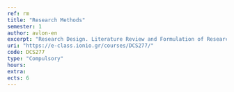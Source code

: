 ```yaml
---
ref: rm
title: "Research Methods"
semester: 1
author: avlon-en 
excerpt: "Research Design. Literature Review and Formulation of Research Questions. Categorisation of Research Methodologies. Quantitative Research Methodologies: Collection of Research Data – Design of Research Questionnaire – Data Sampling – Data Description – Statistical Analysis – Regression and Correlation – Multi-variate Statistical Analysis Techniques. Use of SPSS Software. Simulation as a Research Method. Qualitative Research Methodologies: Case Study Analysis – Interviews – Ethnographies and Observation. Mixed Methods Research. Internet-based Research. Preparation of Research Proposals, Papers and Theses."
uri: "https://e-class.ionio.gr/courses/DCS277/"
code: DCS277
type: "Compulsory"
hours: 
extra:
ects: 6
---
```


